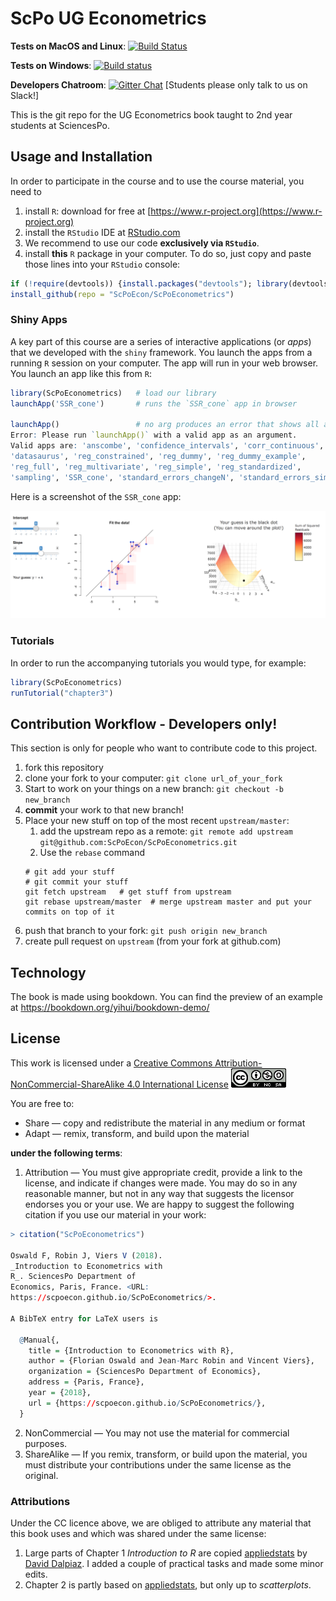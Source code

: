 # ScPo UG Econometrics

**Tests on MacOS and Linux**: [![Build Status](https://travis-ci.org/ScPoEcon/ScPoEconometrics.svg?branch=master)](https://travis-ci.org/ScPoEcon/ScPoEconometrics)

**Tests on Windows**: [![Build status](https://ci.appveyor.com/api/projects/status/9ctm2rneexsid3t2?svg=true)](https://ci.appveyor.com/project/FlorianOswald/scpoeconometrics)


**Developers Chatroom**: [![Gitter Chat](http://badges.gitter.im/ScPoEcon/ScPoEconometrics.svg)](https://gitter.im/ScPoEconometrics/Lobby)  [Students please only talk to us on Slack!]

This is the git repo for the UG Econometrics book taught to 2nd year students at SciencesPo.

## Usage and Installation

In order to participate in the course and to use the course material, you need to 

1. install `R`: download for free at [https://www.r-project.org](https://www.r-project.org)
1. install the `RStudio` IDE at [RStudio.com](https://www.rstudio.com/products/rstudio/download/#download)
1. We recommend to use our code **exclusively via `RStudio`**.
1. install **this** `R` package in your computer. To do so, just copy and paste those lines into your `RStudio` console:

```R
if (!require(devtools)) {install.packages("devtools"); library(devtools)}
install_github(repo = "ScPoEcon/ScPoEconometrics")
```

### Shiny Apps

A key part of this course are a series of interactive applications (or *apps*) that we developed with the `shiny` framework. You launch the apps from a running `R` session on your computer. The app will run in your web browser. You launch an app like this from `R`:

```R
library(ScPoEconometrics)   # load our library
launchApp('SSR_cone')       # runs the `SSR_cone` app in browser

launchApp()                 # no arg produces an error that shows all available apps
Error: Please run `launchApp()` with a valid app as an argument.
Valid apps are: 'anscombe', 'confidence_intervals', 'corr_continuous', 
'datasaurus', 'reg_constrained', 'reg_dummy', 'reg_dummy_example', 
'reg_full', 'reg_multivariate', 'reg_simple', 'reg_standardized', 
'sampling', 'SSR_cone', 'standard_errors_changeN', 'standard_errors_simple'
```

Here is a screenshot of the `SSR_cone` app:

![SSR_cone](images/SSR_cone.png)

### Tutorials

In order to run the accompanying tutorials you would type, for example:

```R
library(ScPoEconometrics)
runTutorial("chapter3")
```

## Contribution Workflow - Developers only!

This section is only for people who want to contribute code to this project.

1. fork this repository
1. clone your fork to your computer: `git clone url_of_your_fork`
1. Start to work on your things on a new branch: `git checkout -b new_branch`
1. **commit** your work to that new branch! 
1. Place your new stuff on top of the most recent `upstream/master`:
	1. add the upstream repo as a remote: `git remote add upstream git@github.com:ScPoEcon/ScPoEconometrics.git`
	1. Use the `rebase` command
    ```
    # git add your stuff
    # git commit your stuff
    git fetch upstream   # get stuff from upstream
    git rebase upstream/master  # merge upstream master and put your commits on top of it
    ```
1. push that branch to your fork: `git push origin new_branch`
1. create pull request on `upstream` (from your fork at github.com)


## Technology

The book is made using bookdown.
You can find the preview of an example at https://bookdown.org/yihui/bookdown-demo/


## License

This work is licensed under a [Creative Commons Attribution-NonCommercial-ShareAlike 4.0 International License](http://creativecommons.org/licenses/by-nc-sa/4.0/)
![](images/cc.png)

You are free to:

* Share — copy and redistribute the material in any medium or format
* Adapt — remix, transform, and build upon the material

**under the following terms**:

1. Attribution — You must give appropriate credit, provide a link to the license, and indicate if changes were made. You may do so in any reasonable manner, but not in any way that suggests the licensor endorses you or your use. We are happy to suggest the following citation if you use our material in your work:

```R
> citation("ScPoEconometrics")

Oswald F, Robin J, Viers V (2018).
_Introduction to Econometrics with
R_. SciencesPo Department of
Economics, Paris, France. <URL:
https://scpoecon.github.io/ScPoEconometrics/>.

A BibTeX entry for LaTeX users is

  @Manual{,
    title = {Introduction to Econometrics with R},
    author = {Florian Oswald and Jean-Marc Robin and Vincent Viers},
    organization = {SciencesPo Department of Economics},
    address = {Paris, France},
    year = {2018},
    url = {https://scpoecon.github.io/ScPoEconometrics/},
  }

```
2. NonCommercial — You may not use the material for commercial purposes.
3. ShareAlike — If you remix, transform, or build upon the material, you must distribute your contributions under the same license as the original.

### Attributions

Under the CC licence above, we are obliged to attribute any material that this book uses and which was shared under the same license:

1. Large parts of Chapter 1 *Introduction to R* are copied  [appliedstats](https://daviddalpiaz.github.io/appliedstats/) by [David Dalpiaz](https://daviddalpiaz.com). I added a couple of practical tasks and made some minor edits. 
1. Chapter 2 is partly based on [appliedstats](https://daviddalpiaz.github.io/appliedstats/), but only up to *scatterplots*.
